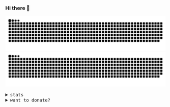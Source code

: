### Hi there 👋


![GitHub Snake Light](https://github.com/IMarkoMC/iMarkoMC/blob/output/github-contribution-grid-snake.svg#gh-light-mode-only)
![GitHub Snake dark](https://github.com/IMarkoMC/iMarkoMC/blob/output/github-contribution-grid-snake.svg#gh-dark-mode-only)

<details>
  <summary>
    <samp>stats</samp>
  </summary>
  <br>
  <p align='center'>
  <img width="48%" src="https://github-readme-stats.vercel.app/api?username=iMarkoMC&count_private=true&show_icons=true&theme=monokai" />
  <img width="48%" src="http://github-readme-streak-stats.herokuapp.com?user=iMarkoMC&theme=radical&date_format=M%20j%5B%2C%20Y%5D" />
</p>

<p align='center'>
  <img width="48%" src="https://github-readme-stats.vercel.app/api/top-langs/?username=iMarkoMC&theme=github_dark&layout=compact&border_color=4C8EDA&card_width=445&border_radius=12" />
</p>
</details>

<details>
  <summary>
    <samp>want to donate?</samp>
  </summary>
  <br>
<p> BTC: 1MUTTL5MxSXFVSiervvrw3mioFmutGEVqW </p>
<p> LTC: LfhQiYPC36mJkFQp34vAD4qV1U9BweCZzZ</p>
<p> KAS: kaspa:qzqrgs68wf4q6upcj73x26t5nhemqpu5tlw349t8xgj7pxktg4l2kjc57gkf0 </p>
</details>

